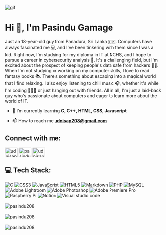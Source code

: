 ![gif](https://media.tenor.com/TuYN6dmAclUAAAAd/cyberpunk.gif)

# Hi 👋, I'm Pasindu Gamage
Just an 18-year-old guy from Panadura, Sri Lanka 🇱🇰. Computers have always fascinated me 💻, and I've been tinkering with them since I was a kid. Right now, I'm studying for my diploma in IT at NCHS, and I hope to pursue a career in cybersecurity analysis 🔐.
It's a challenging field, but I'm excited about the prospect of
keeping people's data safe from hackers 🕵️‍♂️.
When I'm not studying or working on my computer skills, I love to read
fantasy books 📚. There's something about escaping into a magical world
that I find relaxing. I also enjoy listening to chill music 🎧, whether
it's while I'm coding 👨🏾‍💻 or just hanging out with friends.
All in all, I'm just a laid-back guy who's passionate about computers
and eager to learn more about the world of IT.

- 🌱 I’m currently learning **C, C++, HTML, CSS, Javascript**

- 📫 How to reach me **udnisap208@gmail.com**

## Connect with me:
<p align="left">
<a href="https://twitter.com/udnisap208" target="blank"><img align="center" src="https://raw.githubusercontent.com/rahuldkjain/github-profile-readme-generator/master/src/images/icons/Social/twitter.svg" alt="udnisap208" height="30" width="40" /></a>
<a href="https://linkedin.com/in/pasindugamage208" target="blank"><img align="center" src="https://raw.githubusercontent.com/rahuldkjain/github-profile-readme-generator/master/src/images/icons/Social/linked-in-alt.svg" alt="pasindugamage208" height="30" width="40" /></a>
<a href="https://instagram.com/udnisap208" target="blank"><img align="center" src="https://raw.githubusercontent.com/rahuldkjain/github-profile-readme-generator/master/src/images/icons/Social/instagram.svg" alt="udnisap208" height="30" width="40" /></a>
</p>

## 💻 Tech Stack:

![C](https://img.shields.io/badge/c-%2300599C.svg?style=flat&logo=c&logoColor=white) ![CSS3](https://img.shields.io/badge/css3-%231572B6.svg?style=flat&logo=css3&logoColor=white) ![JavaScript](https://img.shields.io/badge/javascript-%23323330.svg?style=flat&logo=javascript&logoColor=%23F7DF1E) ![HTML5](https://img.shields.io/badge/html5-%23E34F26.svg?style=flat&logo=html5&logoColor=white) ![Markdown](https://img.shields.io/badge/markdown-%23000000.svg?style=flat&logo=markdown&logoColor=white) ![PHP](https://img.shields.io/badge/php-%23777BB4.svg?style=flat&logo=php&logoColor=white) ![MySQL](https://img.shields.io/badge/mysql-%2300f.svg?style=flat&logo=mysql&logoColor=white) ![Adobe Lightroom](https://img.shields.io/badge/Adobe%20Lightroom-31A8FF.svg?style=flat&logo=Adobe%20Lightroom&logoColor=white) ![Adobe Photoshop](https://img.shields.io/badge/adobephotoshop-%2331A8FF.svg?style=flat&logo=adobephotoshop&logoColor=white) ![Adobe Premiere Pro](https://img.shields.io/badge/Adobe%20Premiere%20Pro-9999FF.svg?style=flat&logo=Adobe%20Premiere%20Pro&logoColor=white) ![Raspberry Pi](https://img.shields.io/badge/-RaspberryPi-C51A4A?style=flat&logo=Raspberry-Pi) ![Notion](https://img.shields.io/badge/Notion-%23000000.svg?style=flat&logo=notion&logoColor=white) ![Visual studio code](https://img.shields.io/badge/Visual%20Studio%20Code-%23000000.svg?style=flat&logo=visual-studio-code&logoColor=blue)
<br><br>
<img align="center" src="https://github-readme-stats.vercel.app/api/top-langs?username=pasindu208&show_icons=true&locale=en&layout=compact" alt="pasindu208" />
<br><br>
<img align="center" src="https://github-readme-stats.vercel.app/api?username=pasindu208&show_icons=true&locale=en" alt="pasindu208" />
<br><br>
<img align="center" src="https://github-readme-streak-stats.herokuapp.com/?user=pasindu208&" alt="pasindu208" />
